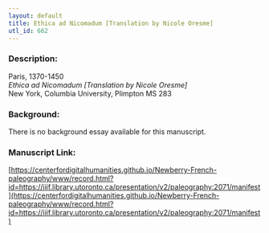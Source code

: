 ```yaml
---
layout: default
title: Ethica ad Nicomadum [Translation by Nicole Oresme]
utl_id: 662
---
```


### Description:

Paris, 1370-1450<br>
_Ethica ad Nicomadum [Translation by Nicole Oresme]_<br>
New York, Columbia University, Plimpton MS 283

### Background:

There is no background essay available for this manuscript.

### Manuscript Link:

[https://centerfordigitalhumanities.github.io/Newberry-French-paleography/www/record.html?id=https://iiif.library.utoronto.ca/presentation/v2/paleography:2071/manifest](https://centerfordigitalhumanities.github.io/Newberry-French-paleography/www/record.html?id=https://iiif.library.utoronto.ca/presentation/v2/paleography:2071/manifest)

